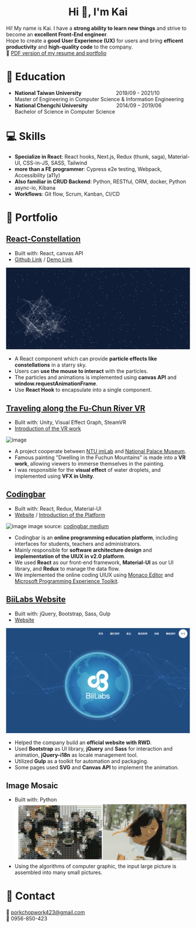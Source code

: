 
<h1 align="center">Hi 👋, I'm Kai</h1>  


Hi! My name is Kai. I have a **strong ability to learn new things** and strive to become an **excellent Front-End engineer**.    
Hope to create a **good User Experience (UX)** for users and bring **efficent productivity** and **high-quality code** to the company.    
:link: [PDF version of my resume and portfolio](https://drive.google.com/drive/folders/1VmKL_8qIvI8PlEhxiUb-iJtatccnureh?usp=sharing)


# :book: Education
* **National Taiwan University**&nbsp; &nbsp; &nbsp; &nbsp; &nbsp; &nbsp; &nbsp; &nbsp; &nbsp; &nbsp; &nbsp; &nbsp; 2019/09 - 2021/10  
Master of Engineering in Computer Science & Information Engineering  
* **National Chengchi University**&nbsp; &nbsp; &nbsp; &nbsp; &nbsp; &nbsp; &nbsp; &nbsp; &nbsp; &nbsp; 2014/09 – 2019/06  
Bachelor of Science in Computer Science   


# :computer: Skills
* **Specialize in React**: React hooks, Next.js, Redux (thunk, saga), Material-UI, CSS-in-JS, SASS, Tailwind
* **more than a FE programmer**: Cypress e2e testing, Webpack, Accessibility (a11y)
* **Also familiar in CRUD Backend**: Python, RESTful, ORM, docker, Python async-io, Kibana
* **Workflows**: Git flow, Scrum, Kanban, CI/CD

<!--- 
## Experience 
-->

# :file_folder: Portfolio

## [**React-Constellation**](https://colman423.github.io/Constellation/)    
   * Built with: React, canvas API  
   * [Github Link](https://github.com/colman423/Constellation)  / [Demo Link](https://colman423.github.io/Constellation/)  

   ![image](https://github.com/colman423/colman423/blob/main/constellation.png)     
    
   * A React component which can provide **particle effects like constellations** in a starry sky.  
   * Users can **use the mouse to interact** with the particles.   
   * The particles and animations is implemented using **canvas API** and **window.requestAnimationFrame**.   
   * Use **React Hook** to encapsulate into a single component. 

## [**Traveling along the Fu-Chun River VR**](https://www.youtube.com/watch?v=b9SR5UyeX9o)  
   * Bulit with: Unity, Visual Effect Graph, SteamVR  
   * [Introduction of the VR work](https://www.youtube.com/watch?v=b9SR5UyeX9o)     
   
   ![image](https://img.youtube.com/vi/b9SR5UyeX9o/0.jpg)
   
   * A project cooperate between [NTU imLab](https://www.ntuimlab.tw/) and [National Palace Museum](https://www.npm.gov.tw/).
   * Famous painting "Dwelling in the Fuchun Mountains" is made into a **VR work**, allowing viewers to immerse themselves in the painting.
   * I was responsible for the **visual effect** of water droplets, and implemented using **VFX in Unity**.   

## [**Codingbar**](https://codingbar.ai/)    
   * Built with: React, Redux, Material-UI   
   * [Website](https://codingbar.ai/) / [Introduction of the Platform](https://www.youtube.com/watch?v=E6MOHnlsRHA)
   
   ![image](https://miro.medium.com/max/2400/1*K3y3_hQ2w8MF2GK2fAcR_g.png)
   image source: [codingbar medium](https://medium.com/codingbar/%E5%A4%A2%E6%83%B3%E4%BF%83%E4%BD%BF%E7%A4%BE%E5%9C%98%E7%9A%84%E8%90%8C%E8%8A%BD-%E6%BF%B1%E6%B1%9F%E5%94%90%E5%90%8C%E5%AD%B8-b29997e581aa)  
   
   * Codingbar is an **online programming education platform**, including interfaces for students, teachers and administrators.  
   * Mainly responsible for **software architecture design** and **implementation of the UIUX in v2.0 platform**.  
   * We used **React** as our front-end framework, **Material-UI** as our UI library, and **Redux** to manage the data flow. 
   * We implemented the online coding UIUX using [Monaco Editor](https://microsoft.github.io/monaco-editor/) and [Microsoft Programming Experience Toolkit](https://github.com/microsoft/pxt).

## [**BiiLabs Website**](https://biilabs.io/)
   * Built with: jQuery, Bootstrap, Sass, Gulp  
   * [Website](https://biilabs.io/) 
   
   ![image](https://github.com/colman423/colman423/blob/main/bii.png)  
   
   * Helped the company build an **official website with RWD**. 
   * Used **Bootstrap** as UI library, **jQuery** and **Sass** for interaction and animation, **jQuery-i18n** as locale management tool.   
   * Utilized **Gulp** as a toolkit for automation and packaging.  
   * Some pages used **SVG** and **Canvas API** to implement the animation.

## **Image Mosaic**    
   * Built with: Python 
   ![image](https://github.com/colman423/colman423/blob/main/ImageMosaic.png)      
   * Using the algorithms of computer graphic, the input large picture is assembled into many small pictures.    

    
  
# :email: Contact  
:email: porkchopwork423@gmail.com    
:iphone: 0956-850-423
